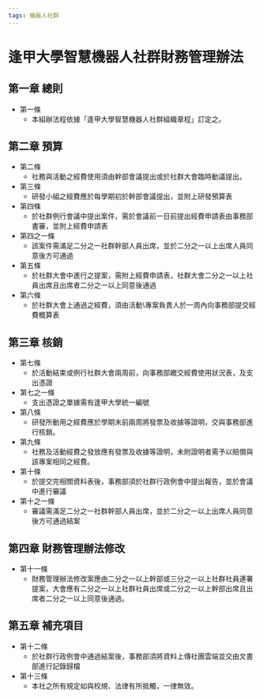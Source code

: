 ```yaml
---
tags: 機器人社群
---
```

# 逢甲大學智慧機器人社群財務管理辦法

## 第一章 總則
- 第一條
    - 本組辦法程依據「逢甲大學智慧機器人社群組織章程」訂定之。 
## 第二章 預算
- 第二條
    - 社務與活動之經費使用須由幹部會議提出或於社群大會臨時動議提出。
- 第三條
    - 研發小組之經費應於每學期初於幹部會議提出，並附上研發預算表
- 第四條
    - 於社群例行會議中提出案件，需於會議前一日前提出經費申請表由事務部書審，並附上經費申請表
- 第四之一條
    - 該案件需滿足二分之一社群幹部人員出席，並於二分之一以上出席人員同意後方可通過
- 第五條
    - 於社群大會中進行之提案，需附上經費申請表，社群大會二分之一以上社員出席且出席者二分之一以上同意後通過
- 第六條
    - 於社群大會上通過之經費，須由活動\專案負責人於一周內向事務部提交經費概算表
## 第三章 核銷
- 第七條
    - 於活動結束或例行社群大會兩周前，向事務部繳交經費使用狀況表，及支出憑證
- 第七之一條
    - 支出憑證之單據需有逢甲大學統一編號
- 第八條
    - 研發所動用之經費應於學期末前兩周將發票及收據等證明，交與事務部進行核銷。
- 第九條
    - 社務及活動經費之發放應有發票及收據等證明，未附證明者需予以賠償與該專案相同之經費。
- 第十條
    - 於提交完相關資料表後，事務部須於社群行政例會中提出報告，並於會議中進行審議
- 第十之一條
    - 審議需滿足二分之一社群幹部人員出席，並於二分之一以上出席人員同意後方可通過結案
## 第四章 財務管理辦法修改
- 第十一條
    - 財務管理辦法修改案應由二分之一以上幹部或三分之一以上社群社員連署提案，大會應有二分之一以上社群社員出席或二分之一以上幹部出席且出席者二分之一以上同意後通過。
## 第五章 補充項目
- 第十二條
    - 於社群行政例會中通過結案後，事務部須將資料上傳社團雲端並交由文書部進行記錄歸檔
- 第十三條
    - 本社之所有規定如與校規、法律有所抵觸，一律無效。